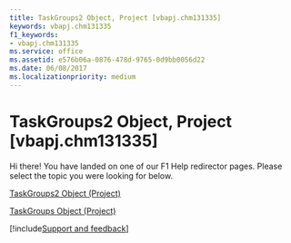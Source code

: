 ```yaml
---
title: TaskGroups2 Object, Project [vbapj.chm131335]
keywords: vbapj.chm131335
f1_keywords:
- vbapj.chm131335
ms.service: office
ms.assetid: e576b06a-0876-478d-9765-0d9bb0056d22
ms.date: 06/08/2017
ms.localizationpriority: medium
---
```



# TaskGroups2 Object, Project [vbapj.chm131335]

Hi there! You have landed on one of our F1 Help redirector pages. Please select the topic you were looking for below.

[TaskGroups2 Object (Project)](https://msdn.microsoft.com/library/08346fd5-3dbd-23ea-9dc8-c2361ce043f4%28Office.15%29.aspx)

[TaskGroups Object (Project)](https://msdn.microsoft.com/library/76d01102-cc38-36c1-f2fb-c5155f3056db%28Office.15%29.aspx)

[!include[Support and feedback](~/includes/feedback-boilerplate.md)]